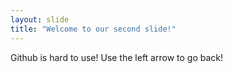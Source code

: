 ```yaml
---
layout: slide
title: "Welcome to our second slide!"
---
```

Github is hard to use!
Use the left arrow to go back!
